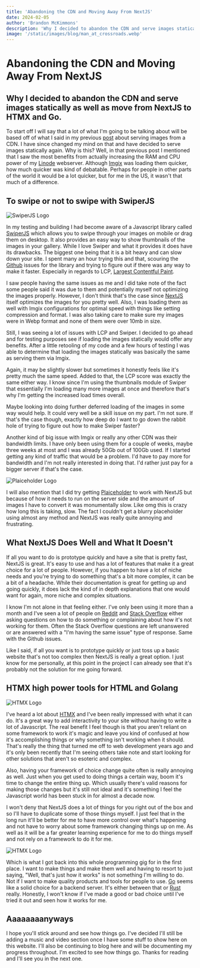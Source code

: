 ```yaml
---
title: 'Abandoning the CDN and Moving Away From NextJS'
date: 2024-02-05
author: 'Brandon McKimmons'
description: 'Why I decided to abandon the CDN and serve images statically as well as move from NextJS to HTMX and Go.'
image: '/static/images/blog/man_at_crossroads.webp'
---
```


# Abandoning the CDN and Moving Away From NextJS

## Why I decided to abandon the CDN and serve images statically as well as move from NextJS to HTMX and Go.

To start off I will say that a lot of what I'm going to be talking about will be based off of what I said in my previous [post](https://brandonmckimmons.com/blog/cdn-media) about serving
images from a CDN. I have since changed my mind on that and have decided to serve images statically again. Why is this?
Well, in that previous post I mentioned that I saw the most benefits from actually increasing the RAM and CPU power of my [Linode](https://www.linode.com/) webserver.
Although [Imgix](https://imgix.com/) was loading them quicker, how much quicker was kind of debatable. Perhaps for people in other parts of the world it would be a lot quicker, but for me in the US, it wasn't that much of a difference.

## To swipe or not to swipe with SwiperJS 

<img
  src='/static/images/blog/swiperJS_logo.webp'
  alt='SwiperJS Logo'
/>

In my testing and building I had become aware of a Javascript library called [SwiperJS](https://swiperjs.com/) which allows you to swipe
through your images on mobile or drag them on desktop. It also provides an easy way to show thumbnails of the images in your gallery.
While I love Swiper and what it provides it does have its drawbacks. The biggest one being that it is a bit heavy and can slow down your site.
I spent many an hour trying this and that, scouring the [Github](https://github.com/nolimits4web/swiper/issues) issues for the library and trying to figure out if there was any way to make it faster.
Especially in regards to LCP, [Largest Contentful Paint](https://developer.chrome.com/docs/lighthouse/performance/lighthouse-largest-contentful-paint).

I saw people having the same issues as me and I did take note of the fact some people said it was due to them and potentially myself not optimizing the images properly.
However, I don't think that's the case since [NextJS](https://nextjs.org/) itself optimizes the images for you pretty well. Also, I was loading them as well with Imgix configurations for optimal speed
with things like setting compression and format. I was also taking care to make sure my images were in Webp format and none of them were over 10mb in size.

Still, I was seeing a lot of issues with LCP and Swiper. I decided to go ahead and for testing purposes see if loading the images statically would offer any benefits.
After a little retooling of my code and a few hours of testing I was able to determine that loading the images statically was basically the same as serving them via Imgix.

Again, it may be slightly slower but sometimes it honestly feels like it's pretty much the same speed. Added to that, the LCP score was exactly the same either way.
I know since I'm using the thumbnails module of Swiper that essentially I'm loading many more images at once and therefore that's why I'm getting the increased load times overall.

Maybe looking into doing further deferred loading of the images in some way would help. It could very well be a skill issue on my part. I'm not sure.
If that's the case though, exactly how deep do I want to go down the rabbit hole of trying to figure out how to make Swiper faster?

Another kind of big issue with Imgix or really any other CDN was their bandwidth limits. I have only been using them for a couple of weeks, maybe three weeks at most and I was already 50Gb out of 100Gb used.
If I started getting any kind of traffic that would be a problem. I'd have to pay more for bandwidth and I'm not really interested in doing that. I'd rather just pay for a bigger server if that's the case.

<img
  src='/static/images/blog/plaiceholder_logo@96px.webp'
  alt='Plaiceholder Logo'
/>

I will also mention that I did try getting [Plaiceholder](https://plaiceholder.co/) to work with NextJS but because of how it needs to run on the server side and the amount of images I have to convert
it was monumentally slow. Like omg this is crazy how long this is taking, slow. The fact I couldn't get a blurry placeholder using almost any method and NextJS was really quite annoying and frustrating.

## What NextJS Does Well and What It Doesn't

If all you want to do is prototype quickly and have a site that is pretty fast, NextJS is great. It's easy to use and has a lot of features that make it a great choice for a lot of people.
However, if you happen to have a lot of niche needs and you're trying to do something that's a bit more complex, it can be a bit of a headache. While their documentation is great for getting up and going quickly,
it does lack the kind of in depth explanations that one would want for again, more niche and complex situations.

I know I'm not alone in that feeling either. I've only been using it more than a month
and I've seen a lot of people on [Reddit](https://www.reddit.com/r/nextjs/) and [Stack Overflow](https://stackoverflow.com/questions/tagged/next.js) either asking questions on how to do something or complaining about how it's not working for them.
Often the Stack Overflow questions are left unanswered or are answered with a "I'm having the same issue" type of response. Same with the Github issues.

Like I said, if all you want is to prototype quickly or just toss up a basic website that's not too complex then NextJS is really a great option. I just know for me personally,
at this point in the project I can already see that it's probably not the solution for me going forward.

## HTMX high power tools for HTML and Golang

<img
  src='/static/images/blog/htmx_logo1.webp'
  alt='HTMX Logo'
/>

I've heard a lot about [HTMX](https://htmx.org/) and I've been really impressed with what it can do. It's a great way to add interactivity to your site without having to write a lot of Javascript.
The real benefit I feel though is that you aren't reliant on some framework to work it's magic and leave you kind of confused at how it's accomplishing things or why something isn't working when it should.
That's really the thing that turned me off to web development years ago and it's only been recently that I'm seeing others take note and start looking for other solutions that aren't so esoteric and complex.

Also, having your framework of choice change quite often is really annoying as well. Just when you get used to doing things a certain way, boom it's time to change the entire thing up.
Which usually there's valid reasons for making those changes but it's still not ideal and it's something I feel the Javascript world has been stuck in for almost a decade now.

I won't deny that NextJS does a lot of things for you right out of the box and so I'll have to duplicate some of those things myself. I just feel that in the long run it'll be better
for me to have more control over what's happening and not have to worry about some framework changing things up on me. As well as it will be a far greater
learning experience for me to do things myself and not rely on a framework to do it for me.

<img
  src='/static/images/blog/320px-Go_Logo_Blue.webp'
  alt='HTMX Logo'
/>

Which is what I got back into this whole programming gig for in the first place. I want to make things and make them well and having to resort to just saying, "Well, that's just how it works" is not something I'm willing to do.
Not if I want to make quality products and tools for people to use. [Go](https://golang.org/) seems like a solid choice for a backend server. It's either between that or [Rust](https://www.rust-lang.org/) really.
Honestly, I won't know if I've made a good or bad choice until I've tried it out and seen how it works for me.

## Aaaaaaaanyways

I hope you'll stick around and see how things go. I've decided I'll still be adding a music and video section once I have some stuff to show here on this website. I'll also be continuing
to blog here and will be documenting my progress throughout. I'm excited to see how things go. Thanks for reading and I'll see you in the next one.
